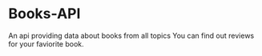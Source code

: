 # Books-API
An api providing data about books from all topics
You can find out reviews for your faviorite book.
